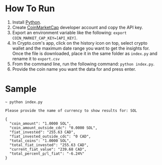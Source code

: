 # How To Run

1. Install [Python](https://www.python.org/downloads/).
2. Create [CoinMarketCap](https://coinmarketcap.com/api/) developer account and copy the API key.
3. Export an environment variable like the following: `export COIN_MARKET_CAP_KEY=[API_KEY]`.
4. In Crypto.com's app, click on the history icon on top, select crypto wallet and the maximum date range you want to get the insights for. Once the file is downloaded, place it in the same folder as `index.py` and rename it to `export.csv`
4. From the command line, run the following command: `python index.py`.
5. Provide the coin name you want the data for and press enter.

# Sample

```
~ python index.py

Please provide the name of currency to show results for: SOL

{
  "coin_amount": "1.0000 SOL",
  "coin_amount_outside_cdc": "0.0000 SOL",
  "fiat_invested": "255.63 CAD",
  "fiat_invested_outside_cdc": "0 CAD",
  "total_coins": "1.0000 SOL",
  "total_fiat_invested": "255.63 CAD",
  "current_fiat_value": "239.68 CAD",
  "total_percent_p/l_fiat": "-6.24%"
}
```
